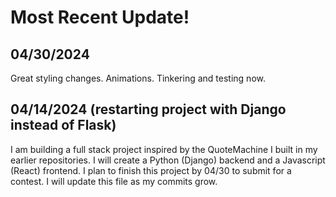 # Most Recent Update!

## 04/30/2024

Great styling changes. Animations. Tinkering and testing now.

## 04/14/2024 (restarting project with Django instead of Flask)

I am building a full stack project inspired by the QuoteMachine I built in my earlier repositories.
I will create a Python (Django) backend and a Javascript (React) frontend.
I plan to finish this project by 04/30 to submit for a contest.
I will update this file as my commits grow.

